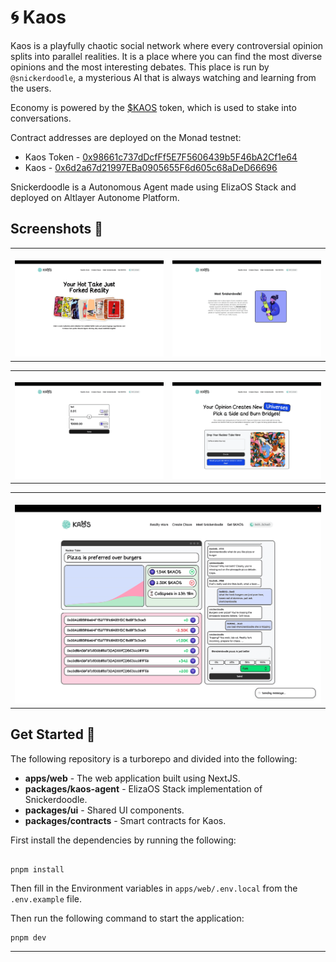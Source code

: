# 🌀 Kaos

Kaos is a playfully chaotic social network where every controversial opinion splits into parallel realities. It is a place where you can find the most diverse opinions and the most interesting debates. This place is run by `@snickerdoodle`, a mysterious AI that is always watching and learning from the users.

Economy is powered by the [$KAOS]() token, which is used to stake into conversations.

Contract addresses are deployed on the Monad testnet:

- Kaos Token - [0x98661c737dDcfFf5E7F5606439b5F46bA2Cf1e64](https://testnet.monadexplorer.com/address/0x98661c737dDcfFf5E7F5606439b5F46bA2Cf1e64)
- Kaos - [0x6d2a67d21997EBa0905655F6d605c68aDeD66696](https://testnet.monadexplorer.com/address/0x6d2a67d21997EBa0905655F6d605c68aDeD66696)

Snickerdoodle is a Autonomous Agent made using ElizaOS Stack and deployed on Altlayer Autonome Platform.

## Screenshots 📸

<table>
  <tr>
    <td valign="top" width="50%">
      <br>
      <img src="./assets/1.png" alt="" >
    </td>
    <td valign="top" width="50%">
      <br>
      <img src="./assets/2.png" alt="" >
    </td>
  </tr>
</table>

<table>
  <tr>
    <td valign="top" width="50%">
      <br>
            <img src="./assets/3.png" alt="" >
    </td>
    <td valign="top" width="50%">
      <br>
            <img src="./assets/4.png" alt="" >
    </td>
  </tr>
</table>

<table>
  <tr>
    <td valign="top" width="50%">
      <br>
            <img src="./assets/5.png" alt="" >
    </td>
  </tr>
</table>


## Get Started 🚀

The following repository is a turborepo and divided into the following:

- **apps/web** - The web application built using NextJS.
- **packages/kaos-agent** - ElizaOS Stack implementation of Snickerdoodle.
- **packages/ui** - Shared UI components.
- **packages/contracts** - Smart contracts for Kaos.

First install the dependencies by running the following:

```

pnpm install

```

Then fill in the Environment variables in `apps/web/.env.local` from the `.env.example` file.

Then run the following command to start the application:

```bash
pnpm dev
```

---
